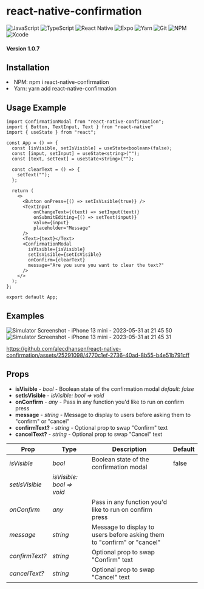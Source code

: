 # react-native-confirmation

![JavaScript](https://img.shields.io/badge/javascript-%23323330.svg?style=for-the-badge&logo=javascript&logoColor=%23F7DF1E)
![TypeScript](https://img.shields.io/badge/typescript-%23007ACC.svg?style=for-the-badge&logo=typescript&logoColor=white)
![React Native](https://img.shields.io/badge/react_native-%2320232a.svg?style=for-the-badge&logo=react&logoColor=%2361DAFB)
![Expo](https://img.shields.io/badge/expo-1C1E24?style=for-the-badge&logo=expo&logoColor=#D04A37)
![Yarn](https://img.shields.io/badge/yarn-%232C8EBB.svg?style=for-the-badge&logo=yarn&logoColor=white)
![Git](https://img.shields.io/badge/git-%23F05033.svg?style=for-the-badge&logo=git&logoColor=white)
![NPM](https://img.shields.io/badge/NPM-%23000000.svg?style=for-the-badge&logo=npm&logoColor=white)
![Xcode](https://img.shields.io/badge/Xcode-007ACC?style=for-the-badge&logo=Xcode&logoColor=white)

<h4>Version 1.0.7</h4>
<h2>Installation</h2>
<li>NPM: npm i react-native-confirmation</li>
<li>Yarn: yarn add react-native-confirmation</li>

<h2>Usage Example</h2>

```
import ConfirmationModal from "react-native-confirmation";
import { Button, TextInput, Text } from "react-native"
import { useState } from "react";

const App = () => {
  const [isVisible, setIsVisible] = useState<boolean>(false);
  const [input, setInput] = useState<string>("");
  const [text, setText] = useState<string>("");

  const clearText = () => {
    setText("");
  };

  return (
    <>
      <Button onPress={() => setIsVisible(true)} />
      <TextInput
          onChangeText={(text) => setInput(text)}
          onSubmitEditing={() => setText(input)}
          value={input}
          placeholder="Message"
      />
      <Text>{text}</Text>
      <ConfirmationModal
        isVisible={isVisible}
        setIsVisible={setIsVisible}
        onConfirm={clearText}
        message="Are you sure you want to clear the text?"
      />
    </>
  );
};

export default App;
```

<h2>Examples</h2>

![Simulator Screenshot - iPhone 13 mini - 2023-05-31 at 21 45 50](https://github.com/alecdhansen/react-native-confirmation/assets/25291098/a1c41d1c-5ebb-4900-9c82-1fd15971bb68)
![Simulator Screenshot - iPhone 13 mini - 2023-05-31 at 21 45 31](https://github.com/alecdhansen/react-native-confirmation/assets/25291098/452e3dab-d108-4547-a311-2c03e44e5ec5)

https://github.com/alecdhansen/react-native-confirmation/assets/25291098/4770c1ef-2736-40ad-8b55-b4e51b791cff

<h2>Props</h2>
<ul>
<li><strong>isVisible</strong> - <em>bool</em> - Boolean state of the confirmation modal <em>default: false</em></li> 
<li><strong>setIsVisible</strong> - <em>isVisible: bool => void</em></li> 
<li><strong>onConfirm</strong> - <em>any</em> - Pass in any function you'd like to run on confirm press</li> 
<li><strong>message</strong> - <em>string</em> - Message to display to users before asking them to "confirm" or "cancel"</li> 
<li><strong>confirmText?</strong> - <em>string</em> - Optional prop to swap "Confirm" text</li> 
<li><strong>cancelText?</strong> - <em>string</em> - Optional prop to swap "Cancel" text</li> 
</ul>

| Prop           | Type                      | Description                                                             | Default |
| -------------- | ------------------------- | ----------------------------------------------------------------------- | ------- |
| _isVisible_    | _bool_                    | Boolean state of the confirmation modal                                 | false   |
| _setIsVisible_ | _isVisible: bool => void_ |                                                                         |         |
| _onConfirm_    | _any_                     | Pass in any function you'd like to run on confirm press                 |         |
| _message_      | _string_                  | Message to display to users before asking them to "confirm" or "cancel" |         |
| _confirmText?_ | _string_                  | Optional prop to swap "Confirm" text                                    |         |
| _cancelText?_  | _string_                  | Optional prop to swap "Cancel" text                                     |         |
